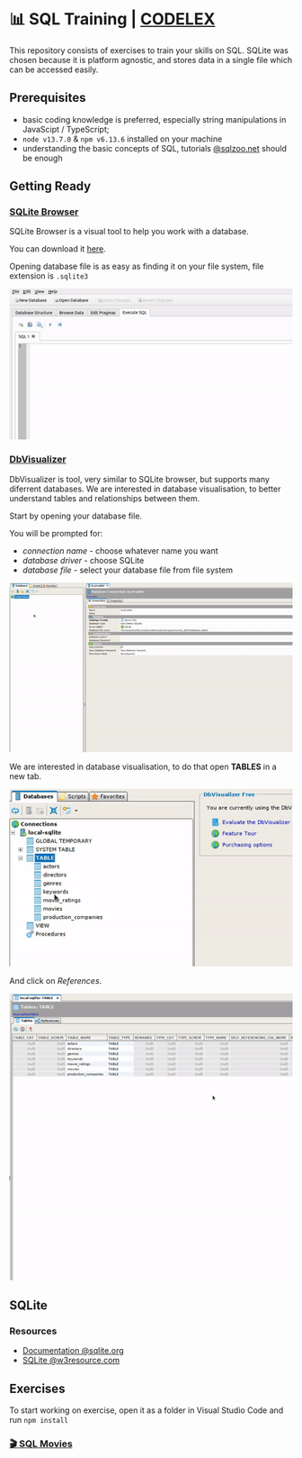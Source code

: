 # 📊 SQL Training | [CODELEX](https://codelex.io)

This repository consists of exercises to train your skills on SQL. SQLite was chosen because it is platform agnostic, and stores data in a single file which can be accessed easily.

## Prerequisites

 - basic coding knowledge is preferred, especially string manipulations in JavaScipt / TypeScript;
 - `node v13.7.0` & `npm v6.13.6` installed on your machine
 - understanding the basic concepts of SQL, tutorials [@sqlzoo.net](https://sqlzoo.net/) should be enough

## Getting Ready

### [SQLite Browser](https://sqlitebrowser.org/)

SQLite Browser is a visual tool to help you work with a database.

You can download it [here](https://sqlitebrowser.org/dl/).

Opening database file is as easy as finding it on your file system, file extension is `.sqlite3`

![Opening Database File](./docs/opening-database-file-sqlite-browser.gif)

### [DbVisualizer](https://www.dbvis.com/)

DbVisualizer is tool, very similar to SQLite browser, but supports many diferrent databases. We are interested in database visualisation, to better understand tables and relationships between them.

Start by opening your database file.

You will be prompted for:

 - *connection name* - choose whatever name you want
 - *database driver* - choose SQLite
 - *database file* - select your database file from file system

![Opening Database File](./docs/opening-database-file-dbvis.gif)

We are interested in database visualisation, to do that open **TABLES** in a new tab.

![Open Tables in New Tab](./docs/open-tables-in-new-tab.gif)

And click on *References*.

![Table References](./docs/table-references.gif)

## SQLite

### Resources

 - [Documentation @sqlite.org](https://www.sqlite.org/docs.html)
 - [SQLite @w3resource.com](https://www.w3resource.com/sqlite/index.php)

## Exercises

To start working on exercise, open it as a folder in Visual Studio Code and run `npm install`

### [🎬 SQL Movies](./sql-movies)
